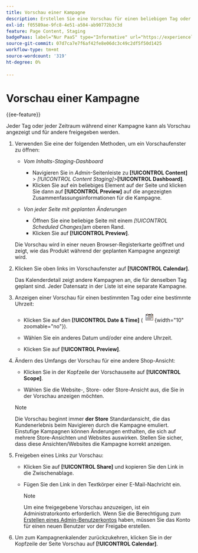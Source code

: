 ```yaml
---
title: Vorschau einer Kampagne
description: Erstellen Sie eine Vorschau für einen beliebigen Tag oder Zeitraum während einer Kampagne und geben Sie sie für Team-Mitglieder frei.
exl-id: f05589ae-9fc8-4e51-a504-ab90772b3c3d
feature: Page Content, Staging
badgePaas: label="Nur PaaS" type="Informative" url="https://experienceleague.adobe.com/de/docs/commerce/user-guides/product-solutions" tooltip="Gilt nur für Adobe Commerce in Cloud-Projekten (von Adobe verwaltete PaaS-Infrastruktur) und lokale Projekte."
source-git-commit: 07d7ca7e7f6af42fe8e06dc3c49c2df5f50d1425
workflow-type: tm+mt
source-wordcount: '319'
ht-degree: 0%

---
```


# Vorschau einer Kampagne

{{ee-feature}}

Jeder Tag oder jeder Zeitraum während einer Kampagne kann als Vorschau angezeigt und für andere freigegeben werden.

1. Verwenden Sie eine der folgenden Methoden, um ein Vorschaufenster zu öffnen:

   - _Vom Inhalts-Staging-Dashboard_

      - Navigieren Sie in _Admin_-Seitenleiste zu **[!UICONTROL Content]** > _[!UICONTROL Content Staging]_>**[!UICONTROL Dashboard]**.
      - Klicken Sie auf ein beliebiges Element auf der Seite und klicken Sie dann auf **[!UICONTROL Preview]** auf die angezeigten Zusammenfassungsinformationen für die Kampagne.

   - _Von jeder Seite mit geplanten Änderungen_

      - Öffnen Sie eine beliebige Seite mit einem _[!UICONTROL Scheduled Changes]_&#x200B;am oberen Rand.
      - Klicken Sie auf **[!UICONTROL Preview]**.

   Die Vorschau wird in einer neuen Browser-Registerkarte geöffnet und zeigt, wie das Produkt während der geplanten Kampagne angezeigt wird.

1. Klicken Sie oben links im Vorschaufenster auf **[!UICONTROL Calendar]**.

   Das Kalenderdetail zeigt andere Kampagnen an, die für denselben Tag geplant sind. Jeder Datensatz in der Liste ist eine separate Kampagne.

1. Anzeigen einer Vorschau für einen bestimmten Tag oder eine bestimmte Uhrzeit:

   - Klicken Sie auf den **[!UICONTROL Date & Time]** (![Kalendersymbol](../assets/icon-calendar.png){width="10" zoomable="no"}).

   - Wählen Sie ein anderes Datum und/oder eine andere Uhrzeit.

   - Klicken Sie auf **[!UICONTROL Preview]**.

1. Ändern des Umfangs der Vorschau für eine andere Shop-Ansicht:

   - Klicken Sie in der Kopfzeile der Vorschauseite auf **[!UICONTROL Scope]**.

   - Wählen Sie die Website-, Store- oder Store-Ansicht aus, die Sie in der Vorschau anzeigen möchten.

   >[!NOTE]
   >
   >Die Vorschau beginnt immer **der Store** Standardansicht, die das Kundenerlebnis beim Navigieren durch die Kampagne emuliert. Einstufige Kampagnen können Änderungen enthalten, die sich auf mehrere Store-Ansichten und Websites auswirken. Stellen Sie sicher, dass diese Ansichten/Websites die Kampagne korrekt anzeigen.

1. Freigeben eines Links zur Vorschau:

   - Klicken Sie auf **[!UICONTROL Share]** und kopieren Sie den Link in die Zwischenablage.

   - Fügen Sie den Link in den Textkörper einer E-Mail-Nachricht ein.

     >[!NOTE]
     >
     >Um eine freigegebene Vorschau anzuzeigen, ist ein Administratorkonto erforderlich. Wenn Sie die Berechtigung zum [Erstellen eines Admin-Benutzerkontos](../systems/permissions-users-all.md#create-a-user) haben, müssen Sie das Konto für einen neuen Benutzer vor der Freigabe erstellen.

1. Um zum Kampagnenkalender zurückzukehren, klicken Sie in der Kopfzeile der Seite Vorschau auf **[!UICONTROL Calendar]**.
